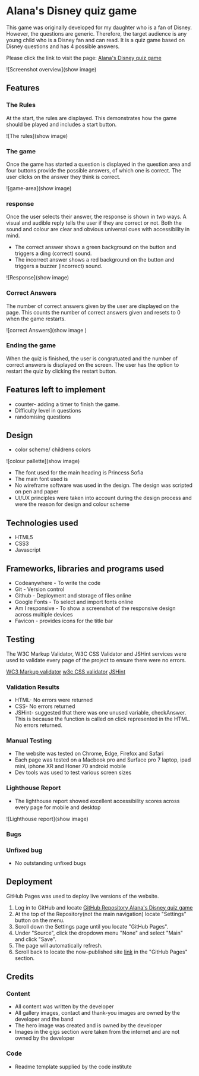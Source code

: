# Alana's Disney quiz game

This game was originally developed for my daughter who is a fan of Disney. However, the questions are generic. Therefore, the target audience is any young child who is a Disney fan and can read.
It is a quiz game based on Disney questions and has 4 possible answers. 

Please click the link to visit the page: [Alana's Disney quiz game]("https://trispatt.github.io/Disney-quiz-game/")

![Screenshot overview](show image)

## Features

### The Rules

At the start, the rules are displayed. This demonstrates how the game should be played and includes a start button.

![The rules](show image)

### The game

Once the game has started a question is displayed in the question area and four buttons provide the possible answers, of which one is correct. 
The user clicks on the answer they think is correct.

![game-area](show image)

### response

Once the user selects their answer, the response is shown in two ways. A visual and audible reply tells the user if they are correct or not. Both the sound and colour are clear and obvious universal cues with accessibility in mind.
- The correct answer shows a green background on the button and triggers a ding (correct) sound.
- The incorrect answer shows a red background on the button and triggers a buzzer (incorrect) sound.


![Response](show image)

### Correct Answers

The number of correct answers given by the user are displayed on the page. This counts the number of correct answers given and resets to 0 when the game restarts.

![correct Answers](show image )

### Ending the game

When the quiz is finished, the user is congratuated and the number of correct answers is displayed on the screen. The user has the option to restart the quiz by clicking the restart button.

## Features left to implement

- counter- adding a timer to finish the game.
- Difficulty level in questions
- randomising questions

## Design

- color scheme/ childrens colors

![colour pallette](show image)

- The font used for the main heading is Princess Sofia
- The main font used is 
- No wireframe software was used in the design. The design was scripted on pen and paper
- UI/UX principles were taken into account during the design process and were the reason for design and colour scheme

## Technologies used

- HTML5
- CSS3
- Javascript

## Frameworks, libraries and programs used

- Codeanywhere - To write the code
- Git - Version control
- Github - Deployment and storage of files online
- Google Fonts - To select and import fonts online
- Am I responsive - To show a screenshot of the responsive design across multiple devices
- Favicon - provides icons for the title bar

## Testing

The W3C Markup Validator, W3C CSS Validator and JSHint services were used to validate every page of the project to ensure there were no errors.

[WC3 Markup validator](https://validator.w3.org/)
[w3c CSS validator](https://jigsaw.w3.org/css-validator/)
[JSHint](https://jshint.com/)


### Validation Results

- HTML- No errors were returned 
- CSS- No errors returned
- JSHint- suggested that there was one unused variable, checkAnswer. This is because the function is called on click represented in the HTML. No errors returned. 

### Manual Testing

- The website was tested on Chrome, Edge, Firefox and Safari
- Each page was tested on a Macbook pro and Surface pro 7 laptop, ipad mini, iphone XR and Honer 70 android mobile
- Dev tools was used to test various screen sizes


### Lighthouse Report

- The lighthouse report showed excellent accessibility scores across every page for mobile and desktop
  
![Lighthouse report](show image)

### Bugs



### Unfixed bug

- No outstanding unfixed bugs

## Deployment

GitHub Pages was used to deploy live versions of the website.

1. Log in to GitHub and locate [GitHub Repository Alana's Disney quiz game](https://github.com/TrisPatt/Disney-quiz-game)
2. At the top of the Repository(not the main navigation) locate "Settings" button on the menu.
3. Scroll down the Settings page until you locate "GitHub Pages".
4. Under "Source", click the dropdown menu "None" and select "Main" and click "Save".
5. The page will automatically refresh.
6. Scroll back to locate the now-published site [link](https://trispatt.github.io/Disney-quiz-game/) in the "GitHub Pages" section.




## Credits

### Content

- All content was written by the developer
- All gallery images, contact and thank-you images are owned by the developer and the band
- The hero image was created and is owned by the developer
- Images in the gigs section were taken from the internet and are not owned by the developer
  
### Code

- Readme template supplied by the code institute